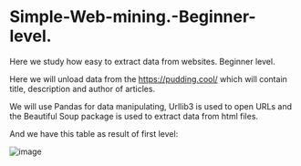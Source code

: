 # Simple-Web-mining.-Beginner-level.
Here we study how easy to extract data from websites. Beginner level.

Here we will unload data from the https://pudding.cool/ which will contain title, description and author of articles.

We will use Pandas for data manipulating, Urllib3 is used to open URLs and the Beautiful Soup package is used to extract data from html files.

 And we have this table as result of first level:

![image](https://user-images.githubusercontent.com/28656085/109817387-8e2a0d00-7c3a-11eb-9de1-bfa6f43321cd.png)
